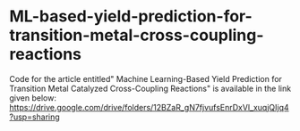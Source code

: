 # ML-based-yield-prediction-for-transition-metal-cross-coupling-reactions


Code for the article entitled" Machine Learning-Based Yield Prediction for Transition Metal Catalyzed Cross-Coupling Reactions" is available in the link given below:
https://drive.google.com/drive/folders/12BZaR_gN7fjvufsEnrDxVl_xuqjQIjq4?usp=sharing
